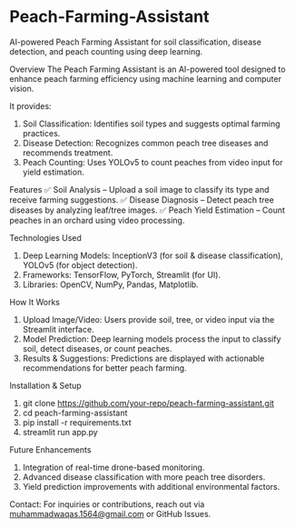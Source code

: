 # Peach-Farming-Assistant
AI-powered Peach Farming Assistant for soil classification, disease detection, and peach counting using deep learning.

Overview
  The Peach Farming Assistant is an AI-powered tool designed to enhance peach farming efficiency using machine learning and computer vision. 

It provides:
  1. Soil Classification: Identifies soil types and suggests optimal farming practices.
  2. Disease Detection: Recognizes common peach tree diseases and recommends treatment.
  3. Peach Counting: Uses YOLOv5 to count peaches from video input for yield estimation.
     
Features
  ✅ Soil Analysis – Upload a soil image to classify its type and receive farming suggestions.
  ✅ Disease Diagnosis – Detect peach tree diseases by analyzing leaf/tree images.
  ✅ Peach Yield Estimation – Count peaches in an orchard using video processing.

Technologies Used
  1. Deep Learning Models: InceptionV3 (for soil & disease classification), YOLOv5 (for object detection).
  2. Frameworks: TensorFlow, PyTorch, Streamlit (for UI).
  3. Libraries: OpenCV, NumPy, Pandas, Matplotlib.


How It Works
  1. Upload Image/Video: Users provide soil, tree, or video input via the Streamlit interface.
  2. Model Prediction: Deep learning models process the input to classify soil, detect diseases, or count peaches.
  3. Results & Suggestions: Predictions are displayed with actionable recommendations for better peach farming.

Installation & Setup
  1. git clone https://github.com/your-repo/peach-farming-assistant.git  
  2. cd peach-farming-assistant  
  3. pip install -r requirements.txt
  4. streamlit run app.py

Future Enhancements
  1. Integration of real-time drone-based monitoring.
  2. Advanced disease classification with more peach tree disorders.
  3. Yield prediction improvements with additional environmental factors.

Contact:
  For inquiries or contributions, reach out via muhammadwaqas.1564@gmail.com or GitHub Issues.

